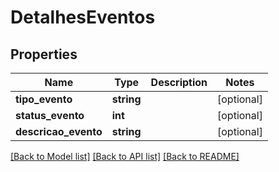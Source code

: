 # DetalhesEventos

## Properties
Name | Type | Description | Notes
------------ | ------------- | ------------- | -------------
**tipo_evento** | **string** |  | [optional] 
**status_evento** | **int** |  | [optional] 
**descricao_evento** | **string** |  | [optional] 

[[Back to Model list]](../README.md#documentation-for-models) [[Back to API list]](../README.md#documentation-for-api-endpoints) [[Back to README]](../README.md)



